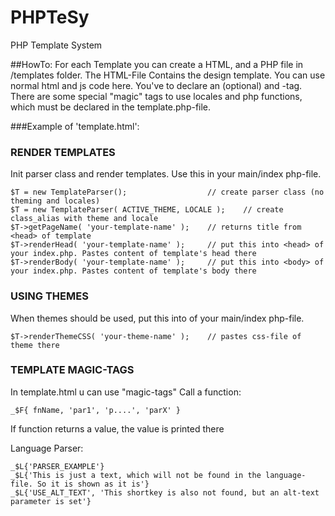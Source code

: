 # PHPTeSy
PHP Template System

##HowTo:
For each Template you can create a HTML, and a PHP file in /templates folder.
The HTML-File Contains the design template.
You can use normal html and js code here. You've to declare an <head>(optional) and <body>-tag.
There are some special "magic" tags to use locales and php functions, which must be declared in the template.php-file. 

###Example of 'template.html':


### RENDER TEMPLATES
Init parser class and render templates. Use this in your main/index php-file.
``` 
$T = new TemplateParser();                  // create parser class (no theming and locales)
$T = new TemplateParser( ACTIVE_THEME, LOCALE );    // create class_alias with theme and locale
$T->getPageName( 'your-template-name' );    // returns title from <head> of template
$T->renderHead( 'your-template-name' );     // put this into <head> of your index.php. Pastes content of template's head there
$T->renderBody( 'your-template-name' );     // put this into <body> of your index.php. Pastes content of template's body there
```

### USING THEMES 
When themes should be used, put this into <head> of your main/index php-file. 
```
$T->renderThemeCSS( 'your-theme-name' );    // pastes css-file of theme there 
```

### TEMPLATE MAGIC-TAGS 
In template.html u can use "magic-tags"
Call a function: 
```   
_$F{ fnName, 'par1', 'p....', 'parX' }
```
If function returns a value, the value is printed there

Language Parser:    
```
_$L{'PARSER_EXAMPLE'}
_$L{'This is just a text, which will not be found in the language-file. So it is shown as it is'}
_$L{'USE_ALT_TEXT', 'This shortkey is also not found, but an alt-text parameter is set'}
```                   
                    

